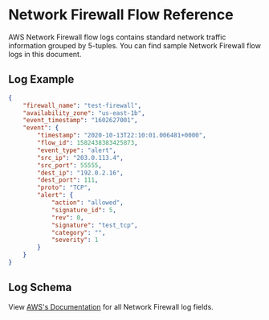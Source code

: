 # Network Firewall Flow Reference

AWS Network Firewall flow logs contains standard network traffic information grouped by 5-tuples. You can find sample Network Firewall flow logs in this document.

## Log Example

```json
{
	"firewall_name": "test-firewall",
	"availability_zone": "us-east-1b",
	"event_timestamp": "1602627001",
	"event": {
		"timestamp": "2020-10-13T22:10:01.006481+0000",
		"flow_id": 1582438383425873,
		"event_type": "alert",
		"src_ip": "203.0.113.4",
		"src_port": 55555,
		"dest_ip": "192.0.2.16",
		"dest_port": 111,
		"proto": "TCP",
		"alert": {
			"action": "allowed",
			"signature_id": 5,
			"rev": 0,
			"signature": "test_tcp",
			"category": "",
			"severity": 1
		}
	}
}
```

## Log Schema

View [AWS's Documentation](https://docs.aws.amazon.com/network-firewall/latest/developerguide/firewall-logging.html) for all Network Firewall log fields.
